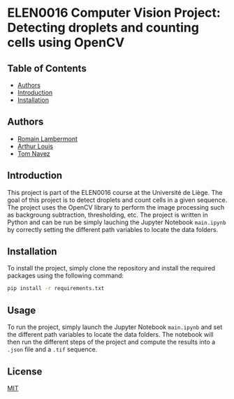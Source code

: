 # ELEN0016 Computer Vision Project: Detecting droplets and counting cells using OpenCV

## Table of Contents
- [Authors](#authors)
- [Introduction](#introduction)
- [Installation](#installation)

## Authors
- [Romain Lambermont](https://github.com/lambi702)
- [Arthur Louis](https://github.com/Opeka-2201)
- [Tom Navez](https://github.com/TomNavez)

## Introduction
This project is part of the ELEN0016 course at the Université de Liège. The goal of this project is to detect droplets and count cells in a given sequence. The project uses the OpenCV library to perform the image processing such as backgroung subtraction, thresholding, etc. The project is written in Python and can be run be simply lauching the Jupyter Notebook `main.ipynb` by correctly setting the different path variables to locate the data folders.

## Installation
To install the project, simply clone the repository and install the required packages using the following command:
```bash
pip install -r requirements.txt
```

## Usage
To run the project, simply launch the Jupyter Notebook `main.ipynb` and set the different path variables to locate the data folders. The notebook will then run the different steps of the project and compute the results into a `.json` file and a `.tif` sequence.

## License
[MIT](https://choosealicense.com/licenses/mit/)